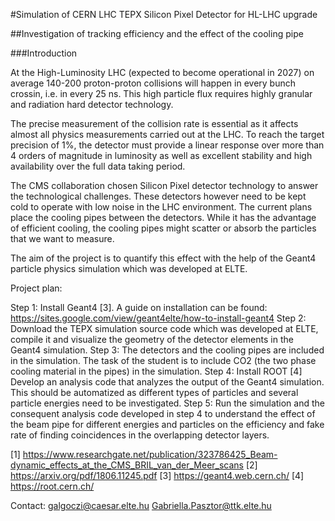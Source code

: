 #Simulation of CERN LHC TEPX Silicon Pixel Detector for HL-LHC upgrade

##Investigation of tracking efficiency and the effect of the cooling pipe

###Introduction

At the High-Luminosity LHC (expected to become operational in 2027) on average 140-200 proton-proton collisions will happen in every bunch crossin, i.e. in every 25 ns. This high particle flux requires highly granular and radiation hard detector technology.

The precise measurement of the collision rate is essential as it affects almost all physics measurements carried out at the LHC. To reach the target precision of 1%, the detector must provide a linear response over more than 4 orders of magnitude in luminosity as well as excellent stability and high availability over the full data taking period.

The CMS collaboration chosen Silicon Pixel detector technology to answer the technological challenges. These detectors however need to be kept cold to operate with low noise in the LHC environment. The current plans place the cooling pipes between the detectors. While it has the advantage of efficient cooling, the cooling pipes might scatter or absorb the particles that we want to measure. 

The aim of the project is to quantify this effect with the help of the Geant4 particle physics simulation which was developed at ELTE.



Project plan:

Step 1: Install Geant4 [3]. A guide on installation can be found:
https://sites.google.com/view/geant4elte/how-to-install-geant4
Step 2: Download the TEPX simulation source code which was developed at ELTE, compile it and visualize the geometry of the detector elements in the Geant4 simulation.
Step 3: The detectors and the cooling pipes are included in the simulation. The task of the student is to include CO2 (the two phase cooling material in the pipes) in the simulation.
Step 4: Install ROOT [4]
Develop an analysis code that analyzes the output of the Geant4 simulation. This should be automatized as different types of particles and several particle energies need to be investigated.
Step 5: Run the simulation and the consequent analysis code developed in step 4 to understand the effect of the beam pipe for different energies and particles on the efficiency and fake rate of finding coincidences in the overlapping detector layers.

[1] https://www.researchgate.net/publication/323786425_Beam-dynamic_effects_at_the_CMS_BRIL_van_der_Meer_scans
[2] https://arxiv.org/pdf/1806.11245.pdf
[3] https://geant4.web.cern.ch/
[4] https://root.cern.ch/

Contact:
galgoczi@caesar.elte.hu
Gabriella.Pasztor@ttk.elte.hu

